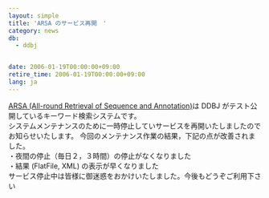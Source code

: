 ```yaml
---
layout: simple
title: 'ARSA のサービス再開　'
category: news
db:
  - ddbj


date: 2006-01-19T00:00:00+09:00
retire_time: 2006-01-19T00:00:00+09:00
lang: ja
---
```


<a href="http://arsa.ddbj.nig.ac.jp/top-j.html">ARSA (All-round Retrieval of Sequence and Annotation)</a>は DDBJ がテスト公開しているキーワード検索システムです。<br>システムメンテナンスのために一時停止していサービスを再開いたしましたのでお知らせいたします。 今回のメンテナンス作業の結果，下記の点が改善されました。<br>・夜間の停止（毎日２，３時間）の停止がなくなりました<br>・結果 (FlatFile, XML) の表示が早くなりました<br>サービス停止中は皆様に御迷惑をおかけいたしました。今後もどうぞご利用下さい
